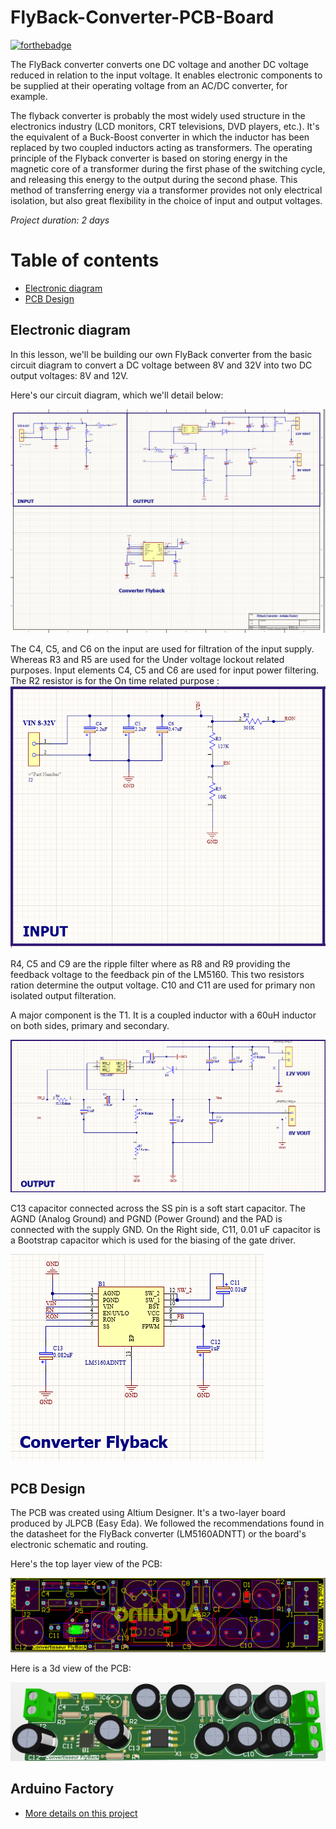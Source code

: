 # FlyBack-Converter-PCB-Board

[![forthebadge](https://forthebadge.com/images/badges/built-with-love.svg)](https://forthebadge.com)

The FlyBack converter converts one DC voltage and another DC voltage reduced in relation to the input voltage. It enables electronic components to be supplied at their operating voltage from an AC/DC converter, for example.

The flyback converter is probably the most widely used structure in the electronics industry (LCD monitors, CRT televisions, DVD players, etc.). It's the equivalent of a Buck-Boost converter in which the inductor has been replaced by two coupled inductors acting as transformers.
The operating principle of the Flyback converter is based on storing energy in the magnetic core of a transformer during the first phase of the switching cycle, and releasing this energy to the output during the second phase. This method of transferring energy via a transformer provides not only electrical isolation, but also great flexibility in the choice of input and output voltages.


*Project duration: 2 days*


# Table of contents
- [Electronic diagram](#electronic-diagram)
- [PCB Design](#pcb-design)
  

## Electronic diagram

In this lesson, we'll be building our own FlyBack converter from the basic circuit diagram to convert a DC voltage between 8V and 32V into two DC output voltages: 8V and 12V. 

Here's our circuit diagram, which we'll detail below:

![alt text 1](picture/1.png) 

The C4, C5, and C6 on the input are used for filtration of the input supply. Whereas R3 and R5 are used for the Under voltage lockout related purposes. 
Input elements C4, C5 and C6 are used for input power filtering.
The R2 resistor is for the On time related purpose :
![alt text 1](picture/2.png) 

R4, C5 and C9 are the ripple filter where as R8 and R9 providing the feedback voltage to the feedback pin of the LM5160. This two resistors ration determine the output voltage. C10 and C11 are used for primary non isolated output filteration.

A major component is the T1. It is a coupled inductor with a 60uH inductor on both sides, primary and secondary. 

![alt text 1](picture/3.png) 

C13 capacitor connected across the SS pin is a soft start capacitor. The AGND (Analog Ground) and PGND (Power Ground) and the PAD is connected with the supply GND. On the Right side, C11, 0.01 uF capacitor is a Bootstrap capacitor which is used for the biasing of the gate driver. 

![alt text 1](picture/4.png) 


## PCB Design

The PCB was created using Altium Designer. It's a two-layer board produced by JLPCB (Easy Eda). We followed the recommendations found in the datasheet for the FlyBack converter (LM5160ADNTT) or the board's electronic schematic and routing.

Here's the top layer view of the PCB:

![alt text 1](picture/PCB2.png) 



Here is a 3d view of the PCB:

![alt text 1](picture/PCB1.png) 


## Arduino Factory

 * [More details on this project](https://arduinofactory.fr/carte-pcb-station-meteo/)
  







